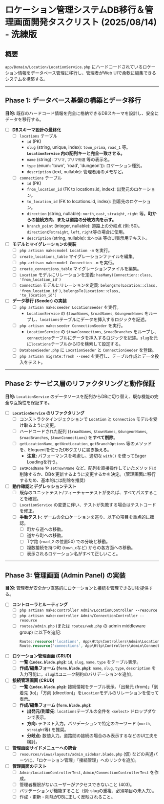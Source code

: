 # ロケーション管理システムDB移行＆管理画面開発タスクリスト (2025/08/14) - 洗練版

## 概要
`app/Domain/Location/LocationService.php` にハードコードされているロケーション情報をデータベース管理に移行し、管理者がWeb UIで柔軟に編集できるシステムを構築する。

---

## Phase 1: データベース基盤の構築とデータ移行

**目的:** 既存のハードコード情報を完全に格納できるDBスキーマを設計し、安全にデータを移行する。

- [ ] **DBスキーマ設計の最終化**
  - [ ] `locations` テーブル
    - `id` (PK)
    - `slug` (string, unique, index): `town_prima`, `road_1` 等。**`LocationService` 内の配列キーと完全一致させる。**
    - `name` (string): `プリマ`, `プリマ街道` 等の表示名。
    - `type` (enum: 'town', 'road', 'dungeon')): ロケーション種別。
    - `description` (text, nullable): 管理者用のメモなど。
  - [ ] `connections` テーブル
    - `id` (PK)
    - `from_location_id` (FK to locations.id, index): 出発元のロケーション。
    - `to_location_id` (FK to locations.id, index): 到着先のロケーション。
    - `direction` (string, nullable): `north`, `east`, `straight`, `right` 等。**町からの接続方向、または道路の分岐方向を示す。**
    - `branch_point` (integer, nullable): 道路上の分岐点 (例: 50)。`direction`が`straight`, `left`, `right`等の場合に使用。
    - `description` (string, nullable): `北への道` 等のUI表示用テキスト。

- [ ] **モデルとマイグレーションの実装**
  - [ ] `php artisan make:model Location -m` を実行。
  - [ ] `create_locations_table` マイグレーションファイルを編集。
  - [ ] `php artisan make:model Connection -m` を実行。
  - [ ] `create_connections_table` マイグレーションファイルを編集。
  - [ ] `Location` モデルにリレーションを定義: `hasMany(Connection::class, 'from_location_id')`
  - [ ] `Connection` モデルにリレーションを定義: `belongsTo(Location::class, 'from_location_id')`, `belongsTo(Location::class, 'to_location_id')`

- [ ] **データ移行 (Seeder) の実装**
  - [ ] `php artisan make:seeder LocationSeeder` を実行。
    - `LocationService` の `$townNames`, `$roadNames`, `$dungeonNames` をループし、`locations`テーブルにデータを挿入するロジックを記述。
  - [ ] `php artisan make:seeder ConnectionSeeder` を実行。
    - `LocationService` の `$townConnections`, `$roadBranches` をループし、`connections`テーブルにデータを挿入するロジックを記述。`slug`を元に`locations`テーブルからIDを検索して設定する。
  - [ ] `DatabaseSeeder.php` に `LocationSeeder` と `ConnectionSeeder` を登録。
  - [ ] `php artisan migrate:fresh --seed` を実行し、テーブル作成とデータ投入をテスト。

---

## Phase 2: サービス層のリファクタリングと動作保証

**目的:** `LocationService` のデータソースを配列からDBに切り替え、既存機能の完全な互換性を保証する。

- [ ] **`LocationService` のリファクタリング**
  - [ ] コンストラクタインジェクションで `Location` と `Connection` モデルを受け取るように変更。
  - [ ] ハードコードされた配列 (`$roadNames`, `$townNames`, `$dungeonNames`, `$roadBranches`, `$townConnections`) を**すべて削除**。
  - [ ] `getLocationName`, `getNextLocation`, `getBranchOptions` 等のメソッドを、Eloquentを使ったDBクエリに書き換える。
    - **注意:** パフォーマンスを考慮し、適切な `with()` を使ってEager Loadingを行う。
  - [ ] `setRoadName` や `setTownName` など、配列を直接操作していたメソッドは削除するか、DBを更新するように変更するかを決定。（管理画面に移行するため、基本的には削除を推奨）

- [ ] **動作確認とデグレッションテスト**
  - [ ] 既存のユニットテスト/フィーチャーテストがあれば、すべてパスすることを確認。
  - [ ] `LocationService` の変更に伴い、テストが失敗する場合はテストコードを修正。
  - [ ] **手動テスト:** ゲームの全ロケーションを巡り、以下の項目を重点的に確認。
    - [ ] 町から道への移動。
    - [ ] 道から町への移動。
    - [ ] T字路 (`road_2` の位置50) での分岐と移動。
    - [ ] 複数接続を持つ町 (`town_c`など) からの各方面への移動。
    - [ ] 表示されるロケーション名がすべて正しいこと。

---

## Phase 3: 管理画面 (Admin Panel) の実装

**目的:** 管理者が安全かつ直感的にロケーションと接続を管理できるUIを提供する。

- [ ] **コントローラとルーティング**
  - [ ] `php artisan make:controller Admin/LocationController --resource`
  - [ ] `php artisan make:controller Admin/ConnectionController --resource`
  - [ ] `routes/admin.php` (または `routes/web.php` の admin middleware group) に以下を追記:
    ```php
    Route::resource('locations', App\Http\Controllers\Admin\LocationController::class);
    Route.resource('connections', App\Http\Controllers\Admin\ConnectionController::class);
    ```

- [ ] **ロケーション管理画面 (CRUD)**
  - [ ] **一覧 (`index.blade.php`):** `id`, `slug`, `name`, `type` をテーブル表示。
  - [ ] **作成/編集フォーム (`form.blade.php`):** `name`, `slug`, `type`, `description` を入力可能に。`slug`はユニーク制約のバリデーションを追加。

- [ ] **接続管理画面 (CRUD)**
  - [ ] **一覧 (`index.blade.php`):** 接続情報をテーブル表示。「出発元 (from)」「到着先 (to)」「方向 (direction)」を`Location`モデルのリレーションを使って表示。
  - [ ] **作成/編集フォーム (`form.blade.php`):**
    - **出発元/到着先:** `locations`テーブルの全件を `<select>` ドロップダウンで表示。
    - **方向:** テキスト入力。バリデーションで特定のキーワード (`north`, `straight`等) を推奨。
    - **分岐点:** 数値入力。道路間の接続の場合のみ表示するなどのUI工夫を検討。

- [ ] **管理画面サイドメニューへの統合**
  - [ ] `resources/views/layouts/admin_sidebar.blade.php` (仮) などの共通パーツに、「ロケーション管理」「接続管理」へのリンクを追加。

- [ ] **管理画面のテスト**
  - [ ] `Admin/LocationControllerTest`, `Admin/ConnectionControllerTest` を作成。
  - [ ] 管理者権限がないユーザーがアクセスできないこと (403)。
  - [ ] バリデーションが機能すること（例: slugの重複、必須項目の未入力）。
  - [ ] 作成・更新・削除がDBに正しく反映されること。

